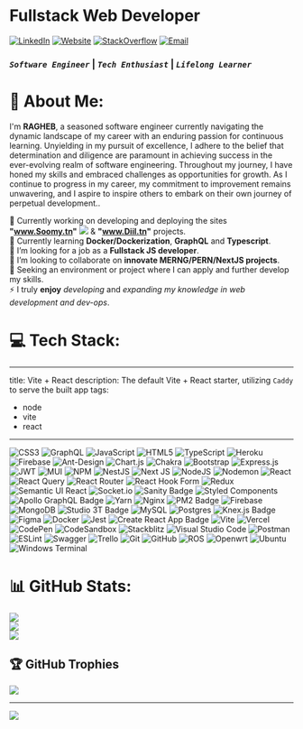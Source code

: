 # Fullstack Web Developer

<a href="https://www.linkedin.com/in/ragheb-barhoumi-90291223a" target="_blank">![LinkedIn](https://img.shields.io/badge/LinkedIn-0077B5?style=for-the-badge&logo=linkedin&logoColor=white)</a>
<a href="https://ragheb-portfolio.netlify.app/" target="_blank">![Website](https://img.shields.io/badge/website-000000?style=for-the-badge&logo=About.me&logoColor=white)</a>
<a href="https://stackoverflow.com/users/20217382/darkpsinight" target="_blank">![StackOverflow](https://img.shields.io/badge/stack%20overflow-FE7A16?logo=stack-overflow&logoColor=white&style=for-the-badge)</a>
<a href="mailto:barhoumi.ragheb@gmail.com" target="_blank">![Email](https://img.shields.io/badge/Gmail-D14836?style=for-the-badge&logo=gmail&logoColor=white)</a>


### _`Software Engineer`_ | _`Tech Enthusiast`_ | _`Lifelong Learner`_

# 💫 About Me:

I'm **RAGHEB**, a seasoned software engineer currently navigating the dynamic landscape of my career with an enduring passion for continuous learning. Unyielding in my pursuit of excellence, I adhere to the belief that determination and diligence are paramount in achieving success in the ever-evolving realm of software engineering. Throughout my journey, I have honed my skills and embraced challenges as opportunities for growth. As I continue to progress in my career, my commitment to improvement remains unwavering, and I aspire to inspire others to embark on their own journey of perpetual development..


🔭 Currently working on developing and deploying the sites **"www.Soomy.tn"** ![](https://www.soomy.tn) & **"www.Diil.tn"** projects.<br>🌱 Currently learning **Docker/Dockerization**, **GraphQL** and **Typescript**.<br>🤝 I’m looking for a job as a **Fullstack JS developer**.<br>👯 I’m looking to collaborate on **innovate MERNG/PERN/NextJS projects**.<br>💼 Seeking an environment or project where I can apply and further develop my skills.<br>⚡ I truly **enjoy** *developing* and *expanding my knowledge in web development and dev-ops*.




# 💻 Tech Stack:
---
title: Vite + React
description: The default Vite + React starter, utilizing `Caddy` to serve the built app
tags:
  - node
  - vite
  - react
---

![CSS3](https://img.shields.io/badge/css3-%231572B6.svg?style=for-the-badge&logo=css3&logoColor=white) ![GraphQL](https://img.shields.io/badge/-GraphQL-E10098?style=for-the-badge&logo=graphql&logoColor=white) ![JavaScript](https://img.shields.io/badge/javascript-%23323330.svg?style=for-the-badge&logo=javascript&logoColor=%23F7DF1E) ![HTML5](https://img.shields.io/badge/html5-%23E34F26.svg?style=for-the-badge&logo=html5&logoColor=white) ![TypeScript](https://img.shields.io/badge/typescript-%23007ACC.svg?style=for-the-badge&logo=typescript&logoColor=white) ![Heroku](https://img.shields.io/badge/heroku-%23430098.svg?style=for-the-badge&logo=heroku&logoColor=white) ![Firebase](https://img.shields.io/badge/firebase-%23039BE5.svg?style=for-the-badge&logo=firebase) ![Ant-Design](https://img.shields.io/badge/-AntDesign-%230170FE?style=for-the-badge&logo=ant-design&logoColor=white) ![Chart.js](https://img.shields.io/badge/chart.js-F5788D.svg?style=for-the-badge&logo=chart.js&logoColor=white) ![Chakra](https://img.shields.io/badge/chakra-%234ED1C5.svg?style=for-the-badge&logo=chakraui&logoColor=white) ![Bootstrap](https://img.shields.io/badge/bootstrap-%238511FA.svg?style=for-the-badge&logo=bootstrap&logoColor=white) ![Express.js](https://img.shields.io/badge/express.js-%23404d59.svg?style=for-the-badge&logo=express&logoColor=%2361DAFB) ![JWT](https://img.shields.io/badge/JWT-black?style=for-the-badge&logo=JSON%20web%20tokens) ![MUI](https://img.shields.io/badge/MUI-%230081CB.svg?style=for-the-badge&logo=mui&logoColor=white) ![NPM](https://img.shields.io/badge/NPM-%23CB3837.svg?style=for-the-badge&logo=npm&logoColor=white) ![NestJS](https://img.shields.io/badge/nestjs-%23E0234E.svg?style=for-the-badge&logo=nestjs&logoColor=white) ![Next JS](https://img.shields.io/badge/Next-black?style=for-the-badge&logo=next.js&logoColor=white) ![NodeJS](https://img.shields.io/badge/node.js-6DA55F?style=for-the-badge&logo=node.js&logoColor=white) ![Nodemon](https://img.shields.io/badge/NODEMON-%23323330.svg?style=for-the-badge&logo=nodemon&logoColor=%BBDEAD) ![React](https://img.shields.io/badge/react-%2320232a.svg?style=for-the-badge&logo=react&logoColor=%2361DAFB) ![React Query](https://img.shields.io/badge/-React%20Query-FF4154?style=for-the-badge&logo=react%20query&logoColor=white) ![React Router](https://img.shields.io/badge/React_Router-CA4245?style=for-the-badge&logo=react-router&logoColor=white) ![React Hook Form](https://img.shields.io/badge/React%20Hook%20Form-%23EC5990.svg?style=for-the-badge&logo=reacthookform&logoColor=white) ![Redux](https://img.shields.io/badge/redux-%23593d88.svg?style=for-the-badge&logo=redux&logoColor=white) ![Semantic UI React](https://img.shields.io/badge/Semantic%20UI%20React-%2335BDB2.svg?style=for-the-badge&logo=SemanticUIReact&logoColor=white) ![Socket.io](https://img.shields.io/badge/Socket.io-black?style=for-the-badge&logo=socket.io&badgeColor=010101) ![Sanity Badge](https://img.shields.io/badge/Sanity-F03E2F?logo=sanity&logoColor=fff&style=for-the-badge) ![Styled Components](https://img.shields.io/badge/styled--components-DB7093?style=for-the-badge&logo=styled-components&logoColor=white) ![Apollo GraphQL Badge](https://img.shields.io/badge/Apollo%20GraphQL-311C87?logo=apollographql&logoColor=fff&style=for-the-badge) ![Yarn](https://img.shields.io/badge/yarn-%232C8EBB.svg?style=for-the-badge&logo=yarn&logoColor=white) ![Nginx](https://img.shields.io/badge/nginx-%23009639.svg?style=for-the-badge&logo=nginx&logoColor=white) ![PM2 Badge](https://img.shields.io/badge/PM2-2B037A?logo=pm2&logoColor=fff&style=for-the-badge) ![Firebase](https://img.shields.io/badge/Firebase-039BE5?style=for-the-badge&logo=Firebase&logoColor=white) ![MongoDB](https://img.shields.io/badge/MongoDB-%234ea94b.svg?style=for-the-badge&logo=mongodb&logoColor=white) ![Studio 3T Badge](https://img.shields.io/badge/Studio%203T-17AF66?logo=studio3t&logoColor=fff&style=for-the-badge) ![MySQL](https://img.shields.io/badge/mysql-%2300000f.svg?style=for-the-badge&logo=mysql&logoColor=white) ![Postgres](https://img.shields.io/badge/postgres-%23316192.svg?style=for-the-badge&logo=postgresql&logoColor=white) ![Knex.js Badge](https://img.shields.io/badge/Knex.js-D26B38?logo=knexdotjs&logoColor=fff&style=for-the-badge) ![Figma](https://img.shields.io/badge/figma-%23F24E1E.svg?style=for-the-badge&logo=figma&logoColor=white) ![Docker](https://img.shields.io/badge/docker-%230db7ed.svg?style=for-the-badge&logo=docker&logoColor=white) ![Jest](https://img.shields.io/badge/-jest-%23C21325?style=for-the-badge&logo=jest&logoColor=white) ![Create React App Badge](https://img.shields.io/badge/Create%20React%20App-09D3AC?logo=createreactapp&logoColor=fff&style=for-the-badge) ![Vite](https://img.shields.io/badge/vite-%23646CFF.svg?style=for-the-badge&logo=vite&logoColor=white) ![Vercel](https://img.shields.io/badge/vercel-%23000000.svg?style=for-the-badge&logo=vercel&logoColor=white) ![CodePen](https://img.shields.io/badge/CodePen-white?style=for-the-badge&logo=codepen&logoColor=black) ![CodeSandbox](https://img.shields.io/badge/Codesandbox-040404?style=for-the-badge&logo=codesandbox&logoColor=DBDBDB) ![Stackblitz](https://img.shields.io/badge/Stackblitz-fff?style=for-the-badge&logo=Stackblitz&logoColor=1389FD) ![Visual Studio Code](https://img.shields.io/badge/Visual%20Studio%20Code-0078d7.svg?style=for-the-badge&logo=visual-studio-code&logoColor=white) ![Postman](https://img.shields.io/badge/Postman-FF6C37?style=for-the-badge&logo=postman&logoColor=white) ![ESLint](https://img.shields.io/badge/ESLint-4B3263?style=for-the-badge&logo=eslint&logoColor=white) ![Swagger](https://img.shields.io/badge/-Swagger-%23Clojure?style=for-the-badge&logo=swagger&logoColor=white) ![Trello](https://img.shields.io/badge/Trello-%23026AA7.svg?style=for-the-badge&logo=Trello&logoColor=white) ![Git](https://img.shields.io/badge/git-%23F05033.svg?style=for-the-badge&logo=git&logoColor=white) ![GitHub](https://img.shields.io/badge/github-%23121011.svg?style=for-the-badge&logo=github&logoColor=white) ![ROS](https://img.shields.io/badge/ros-%230A0FF9.svg?style=for-the-badge&logo=ros&logoColor=white) ![Openwrt](https://img.shields.io/badge/OpenWRT-00B5E2?style=for-the-badge&logo=OpenWrt&logoColor=white) ![Ubuntu](https://img.shields.io/badge/Ubuntu-E95420?style=for-the-badge&logo=ubuntu&logoColor=white) ![Windows Terminal](https://img.shields.io/badge/Windows%20Terminal-%234D4D4D.svg?style=for-the-badge&logo=windows-terminal&logoColor=white)

# 📊 GitHub Stats:
![](https://github-readme-stats.vercel.app/api?username=darkpsinight&theme=dark&hide_border=false&include_all_commits=true&count_private=false)<br/>
![](https://github-readme-streak-stats.herokuapp.com/?user=darkpsinight&theme=dark&hide_border=false)<br/>
![](https://github-readme-stats.vercel.app/api/top-langs/?username=darkpsinight&theme=dark&hide_border=false&include_all_commits=true&count_private=false&layout=compact)

## 🏆 GitHub Trophies
![](https://github-profile-trophy.vercel.app/?username=darkpsinight&theme=radical&no-frame=false&no-bg=true&margin-w=4)

---
[![](https://visitcount.itsvg.in/api?id=darkpsinight&icon=3&color=3)](https://visitcount.itsvg.in)

<!-- Created by R.B :) -->
